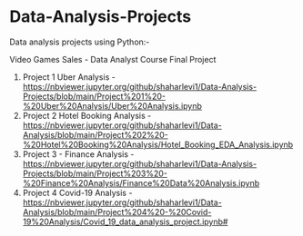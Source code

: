 # Data-Analysis-Projects
Data analysis projects using Python:-

Video Games Sales - Data Analyst Course Final Project

1) Project 1 Uber Analysis - https://nbviewer.jupyter.org/github/shaharlevi1/Data-Analysis-Projects/blob/main/Project%201%20-%20Uber%20Analysis/Uber%20Analysis.ipynb
2) Project 2 Hotel Booking Analysis - https://nbviewer.jupyter.org/github/shaharlevi1/Data-Analysis/blob/main/Project%202%20-%20Hotel%20Booking%20Analysis/Hotel_Booking_EDA_Analysis.ipynb
3) Project 3 - Finance Analysis - https://nbviewer.jupyter.org/github/shaharlevi1/Data-Analysis-Projects/blob/main/Project%203%20-%20Finance%20Analysis/Finance%20Data%20Analysis.ipynb
4) Project 4 Covid-19 Analysis - https://nbviewer.jupyter.org/github/shaharlevi1/Data-Analysis/blob/main/Project%204%20-%20Covid-19%20Analysis/Covid_19_data_analysis_project.ipynb#
 
